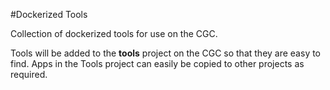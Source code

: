 #Dockerized Tools

Collection of dockerized tools for use on the CGC. 

Tools will be added to the **tools** project on the CGC so that they are easy to find. Apps in the Tools project can easily be copied to other projects as required.
